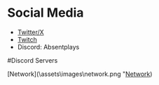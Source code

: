 # Social Media
* [Twitter/X](https://x.com/absentplays)
* [Twitch](https://www.twitch.tv/absentplays)
* Discord: Absentplays

#Discord Servers

[Network](\assets\images\network.png "[Network](https://discord.gg/Da73My9ng2))

